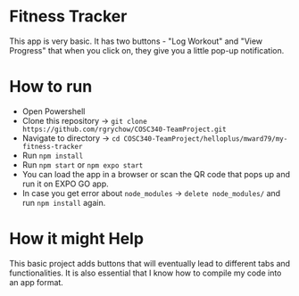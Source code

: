 # Fitness Tracker
  This app is very basic. It has two buttons - "Log Workout" and "View Progress" that when you click on, they 
  give you a little pop-up notification.
# How to run
  - Open Powershell
  - Clone this repository -> ``git clone https://github.com/rgrychow/COSC340-TeamProject.git``
  - Navigate to directory -> ``cd COSC340-TeamProject/helloplus/mward79/my-fitness-tracker``
  - Run ``npm install``
  - Run ``npm start`` or ``npm expo start``
  - You can load the app in a browser or scan the QR code that pops up and run it on EXPO GO app.
  - In case you get error about ``node_modules`` → ``delete node_modules/`` and run ``npm install`` again.
# How it might Help
  This basic project adds buttons that will eventually lead to different tabs and functionalities.
  It is also essential that I know how to compile my code into an app format.
